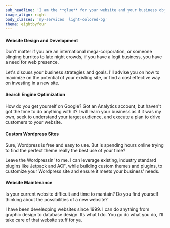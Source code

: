 ```yaml
---
sub_headline: 'I am the **glue** for your website and your business objectives.'
image_align: right
body_classes: 'my-services  light-colored-bg'
theme: eightbyfour
---
```


#### Website Design and Development
Don't matter if you are an international mega-corporation, or someone slinging burritos to late night crowds, if you have a legit business, you have a need for web presence.

Let's discuss your business strategies and goals. I'll advise you on how to maximize on the potential of your existing site, or find a cost effective way on investing in a new site.

#### Search Engine Optimization
How do you get yourself on Google? Got an Analytics account, but haven't got the time to do anything with it? I will learn your business as if it was my own, seek to understand your target audience, and execute a plan to drive customers to your website.

#### Custom Wordpress Sites
Sure, Wordpress is free and easy to use. But is spending hours online trying to find the perfect theme really the best use of your time?

Leave the Wordpressin' to me. I can leverage existing, industry standard plugins like Jetpack and ACF, while building custom themes and plugins, to customize your Wordpress site and ensure it meets your business' needs.

#### Website Maintenance
Is your current website difficult and time to mantain? Do you find yourself thinking about the possibilities of a new website?

I have been develeoping websites since 1999. I can do anything from graphic design to database design. Its what I do. You go do what you do, I'll take care of that website stuff for ya.